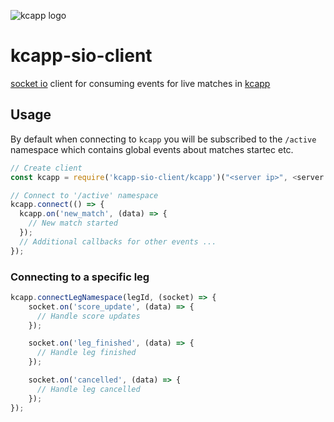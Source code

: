 ![kcapp logo](https://raw.githubusercontent.com/wiki/kcapp/frontend/images/logo/kcapp_plus_socketio.png)

# kcapp-sio-client
[socket io](https://socket.io/) client for consuming events for live matches in [kcapp](https://github.com/kcapp/frontend)

## Usage
By default when connecting to `kcapp` you will be subscribed to the `/active` namespace which contains global events about matches startec etc.


```javascript
// Create client
const kcapp = require('kcapp-sio-client/kcapp')("<server ip>", <server port> /*, <useragent>, <scheme> */);

// Connect to '/active' namespace
kcapp.connect(() => {
  kcapp.on('new_match', (data) => {
    // New match started
  });
  // Additional callbacks for other events ...
});
```
### Connecting to a specific leg
```javascript
kcapp.connectLegNamespace(legId, (socket) => {
    socket.on('score_update', (data) => {
      // Handle score updates
    });

    socket.on('leg_finished', (data) => {
      // Handle leg finished
    });

    socket.on('cancelled', (data) => {
      // Handle leg cancelled
    });
});
```